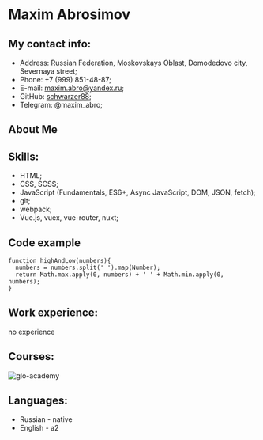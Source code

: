 # Maxim Abrosimov

## My contact info:

* Address: Russian Federation, Moskovskays Oblast, Domodedovo city, 
Severnaya street;
* Phone: +7 (999) 851-48-87;
* E-mail: maxim.abro@yandex.ru;
* GitHub: [schwarzer88](https://github.com/schwarzer88);
* Telegram: @maxim_abro;

## About Me

## Skills:
* HTML;
* CSS, SCSS;
* JavaScript (Fundamentals, ES6+, Async JavaScript, DOM, JSON, fetch);
* git;
* webpack;
* Vue.js, vuex, vue-router, nuxt;

## Code example
```$xslt
function highAndLow(numbers){
  numbers = numbers.split(' ').map(Number);
  return Math.max.apply(0, numbers) + ' ' + Math.min.apply(0, numbers);
}
```


## Work experience:
no experience

## Courses:
![glo-academy](https://fs-thb01.getcourse.ru/fileservice/file/thumbnail/h/be9b53208bed2746b9b226fa631ce47a.png/s/800x/a/12250/sc/238)

## Languages:
* Russian - native
* English - a2